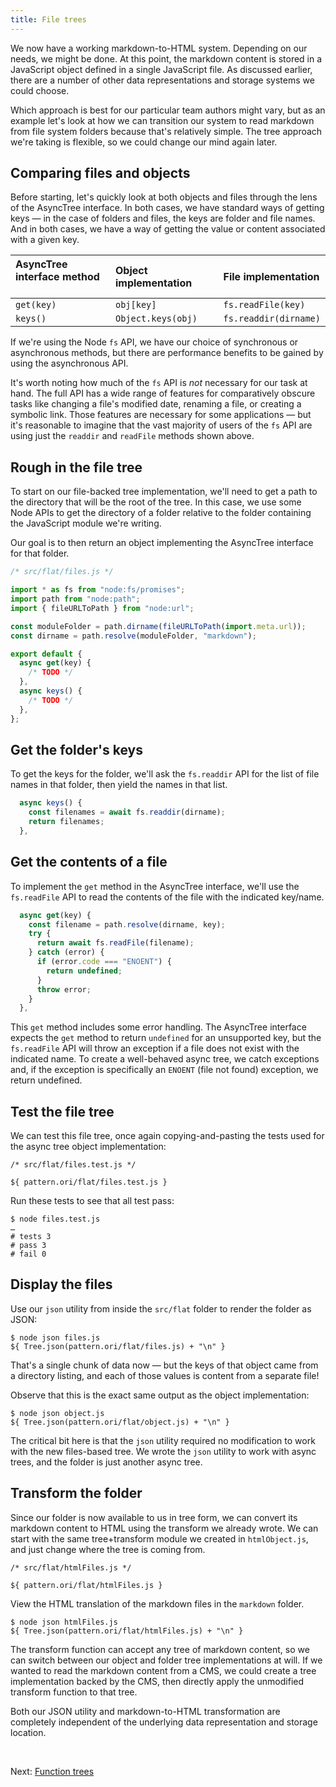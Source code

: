 ```yaml
---
title: File trees
---
```


We now have a working markdown-to-HTML system. Depending on our needs, we might be done. At this point, the markdown content is stored in a JavaScript object defined in a single JavaScript file. As discussed earlier, there are a number of other data representations and storage systems we could choose.

Which approach is best for our particular team authors might vary, but as an example let's look at how we can transition our system to read markdown from file system folders because that's relatively simple. The tree approach we're taking is flexible, so we could change our mind again later.

## Comparing files and objects

Before starting, let's quickly look at both objects and files through the lens of the AsyncTree interface. In both cases, we have standard ways of getting keys — in the case of folders and files, the keys are folder and file names. And in both cases, we have a way of getting the value or content associated with a given key.

| AsyncTree interface method &emsp; | Object implementation &emsp; | File implementation   |
| :-------------------------------- | :--------------------------- | :-------------------- |
| `get(key)`                        | `obj[key]`                   | `fs.readFile(key)`    |
| `keys()`                          | `Object.keys(obj)`           | `fs.readdir(dirname)` |

If we're using the Node `fs` API, we have our choice of synchronous or asynchronous methods, but there are performance benefits to be gained by using the asynchronous API.

It's worth noting how much of the `fs` API is _not_ necessary for our task at hand. The full API has a wide range of features for comparatively obscure tasks like changing a file's modified date, renaming a file, or creating a symbolic link. Those features are necessary for some applications — but it's reasonable to imagine that the vast majority of users of the `fs` API are using just the `readdir` and `readFile` methods shown above.

## Rough in the file tree

To start on our file-backed tree implementation, we'll need to get a path to the directory that will be the root of the tree. In this case, we use some Node APIs to get the directory of a folder relative to the folder containing the JavaScript module we're writing.

Our goal is to then return an object implementing the AsyncTree interface for that folder.

```js
/* src/flat/files.js */

import * as fs from "node:fs/promises";
import path from "node:path";
import { fileURLToPath } from "node:url";

const moduleFolder = path.dirname(fileURLToPath(import.meta.url));
const dirname = path.resolve(moduleFolder, "markdown");

export default {
  async get(key) {
    /* TODO */
  },
  async keys() {
    /* TODO */
  },
};
```

## Get the folder's keys

To get the keys for the folder, we'll ask the `fs.readdir` API for the list of file names in that folder, then yield the names in that list.

```js
  async keys() {
    const filenames = await fs.readdir(dirname);
    return filenames;
  },
```

## Get the contents of a file

To implement the `get` method in the AsyncTree interface, we'll use the `fs.readFile` API to read the contents of the file with the indicated key/name.

```js
  async get(key) {
    const filename = path.resolve(dirname, key);
    try {
      return await fs.readFile(filename);
    } catch (error) {
      if (error.code === "ENOENT") {
        return undefined;
      }
      throw error;
    }
  },
```

This `get` method includes some error handling. The AsyncTree interface expects the `get` method to return `undefined` for an unsupported key, but the `fs.readFile` API will throw an exception if a file does not exist with the indicated name. To create a well-behaved async tree, we catch exceptions and, if the exception is specifically an `ENOENT` (file not found) exception, we return undefined.

## Test the file tree

We can test this file tree, once again copying-and-pasting the tests used for the async tree object implementation:

```${'js'}
/* src/flat/files.test.js */

${ pattern.ori/flat/files.test.js }
```

<span class="tutorialStep"></span> Run these tests to see that all test pass:

```console
$ node files.test.js
…
# tests 3
# pass 3
# fail 0
```

## Display the files

<span class="tutorialStep"></span> Use our `json` utility from inside the `src/flat` folder to render the folder as JSON:

```console
$ node json files.js
${ Tree.json(pattern.ori/flat/files.js) + "\n" }
```

That's a single chunk of data now — but the keys of that object came from a directory listing, and each of those values is content from a separate file!

<span class="tutorialStep"></span> Observe that this is the exact same output as the object implementation:

```console
$ node json object.js
${ Tree.json(pattern.ori/flat/object.js) + "\n" }
```

The critical bit here is that the `json` utility required no modification to work with the new files-based tree. We wrote the `json` utility to work with async trees, and the folder is just another async tree.

## Transform the folder

Since our folder is now available to us in tree form, we can convert its markdown content to HTML using the transform we already wrote. We can start with the same tree+transform module we created in `htmlObject.js`, and just change where the tree is coming from.

```${'js'}
/* src/flat/htmlFiles.js */

${ pattern.ori/flat/htmlFiles.js }
```

<span class="tutorialStep"></span> View the HTML translation of the markdown files in the `markdown` folder.

```console
$ node json htmlFiles.js
${ Tree.json(pattern.ori/flat/htmlFiles.js) + "\n" }
```

The transform function can accept any tree of markdown content, so we can switch between our object and folder tree implementations at will. If we wanted to read the markdown content from a CMS, we could create a tree implementation backed by the CMS, then directly apply the unmodified transform function to that tree.

Both our JSON utility and markdown-to-HTML transformation are completely independent of the underlying data representation and storage location.

&nbsp;

Next: [Function trees](FunctionTree.html)
